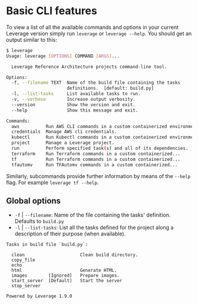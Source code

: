 # Basic CLI features

To view a list of all the available commands and options in your current Leverage version simply run `leverage` or `leverage --help`. You should get an output similar to this:
``` bash
$ leverage
Usage: leverage [OPTIONS] COMMAND [ARGS]...

  Leverage Reference Architecture projects command-line tool.

Options:
  -f, --filename TEXT  Name of the build file containing the tasks
                       definitions.  [default: build.py]
  -l, --list-tasks     List available tasks to run.
  -v, --verbose        Increase output verbosity.
  --version            Show the version and exit.
  --help               Show this message and exit.

Commands:
  aws          Run AWS CLI commands in a custom containerized environment.
  credentials  Manage AWS cli credentials.
  kubectl      Run Kubectl commands in a custom containerized environment.
  project      Manage a Leverage project.
  run          Perform specified task(s) and all of its dependencies.
  terraform    Run Terraform commands in a custom containerized...
  tf           Run Terraform commands in a custom containerized...
  tfautomv     Run TFAutomv commands in a custom containerized...
```

Similarly, subcommands provide further information by means of the `--help` flag. For example `leverage tf --help`.

## Global options
* `-f` | `--filename`:  Name of the file containing the tasks' definition. Defaults to `build.py`
* `-l` | `--list-tasks`: List all the tasks defined for the project along a description of their purpose (when available).
```
Tasks in build file `build.py`:

  clean                  	Clean build directory.
  copy_file              	
  echo                   	
  html                   	Generate HTML.
  images        [Ignored]	Prepare images.
  start_server  [Default]	Start the server
  stop_server            	

Powered by Leverage 1.9.0
```
